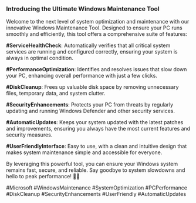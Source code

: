 ### Introducing the Ultimate Windows Maintenance Tool

Welcome to the next level of system optimization and maintenance with our innovative Windows Maintenance Tool. Designed to ensure your PC runs smoothly and efficiently, this tool offers a comprehensive suite of features:

**#ServiceHealthCheck**: Automatically verifies that all critical system services are running and configured correctly, ensuring your system is always in optimal condition.

**#PerformanceOptimization**: Identifies and resolves issues that slow down your PC, enhancing overall performance with just a few clicks.

**#DiskCleanup**: Frees up valuable disk space by removing unnecessary files, temporary data, and system clutter.

**#SecurityEnhancements**: Protects your PC from threats by regularly updating and running Windows Defender and other security services.

**#AutomaticUpdates**: Keeps your system updated with the latest patches and improvements, ensuring you always have the most current features and security measures.

**#UserFriendlyInterface**: Easy to use, with a clean and intuitive design that makes system maintenance simple and accessible for everyone.

By leveraging this powerful tool, you can ensure your Windows system remains fast, secure, and reliable. Say goodbye to system slowdowns and hello to peak performance! 💪✨

#Microsoft #WindowsMaintenance #SystemOptimization #PCPerformance #DiskCleanup #SecurityEnhancements #UserFriendly #AutomaticUpdates
